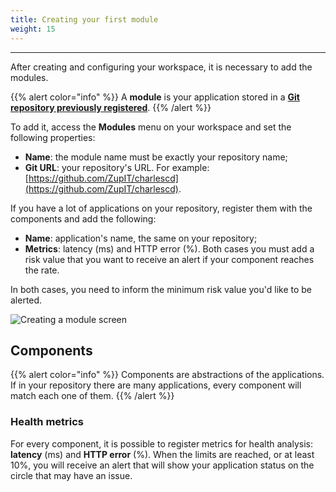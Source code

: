 ```yaml
---
title: Creating your first module
weight: 15
---
```


---

After creating and configuring your workspace, it is necessary to add the modules.

{{% alert color="info" %}}
A **module** is your application stored in a [**Git repository previously registered**](defining-a-workspace/github).
{{% /alert %}}

To add it, access the **Modules** menu on your workspace and set the following properties:

* **Name**: the module name must be exactly your repository name; 
* **Git URL**: your repository's URL. For example: [https://github.com/ZupIT/charlescd](https://github.com/ZupIT/charlescd).

If you have a lot of applications on your repository, register them with the components and add the following:

* **Name**: application's name, the same on your repository;
* **Metrics**: latency \(ms\) and HTTP error \(%\). Both cases you must add a risk value that you want to receive an alert if your component reaches the rate. 

In both cases, you need to inform the minimum risk value you'd like to be alerted.

![Creating a module screen](//criac-a-o-de-modulo%20%282%29%20%281%29.png)

## Components

{{% alert color="info" %}}
Components are abstractions of the applications. If in your repository there are many applications, every component will match each one of them.
{{% /alert %}}

### Health metrics

For every component, it is possible to register metrics for health analysis: **latency** \(ms\) and **HTTP error** \(%\). When the limits are reached, or at least 10%, you will receive an alert that will show your application status on the circle that may have an issue.
